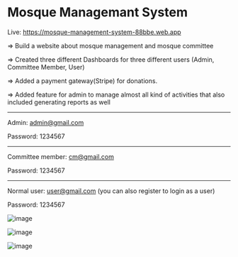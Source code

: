    # Mosque Managemant System
   

Live: https://mosque-management-system-88bbe.web.app


=> Build a website about mosque management and mosque committee

=> Created three different Dashboards for three different users (Admin, Committee Member, User)

=> Added a payment gateway(Stripe) for donations.

=> Added feature for admin to manage almost all kind of activities that also included generating reports as well

------------------------

Admin: admin@gmail.com

Password: 1234567

------------------------
Committee member: cm@gmail.com

Password: 1234567

----------------------------
Normal user: user@gmail.com (you can also register to login as a user)

Password: 1234567

![image](https://user-images.githubusercontent.com/76203694/123557433-b40f8a80-d7b2-11eb-997f-2c267d0cc701.png)

![image](https://user-images.githubusercontent.com/76203694/123557476-c8ec1e00-d7b2-11eb-86ce-50bf707296f9.png)

![image](https://user-images.githubusercontent.com/76203694/123557506-f1741800-d7b2-11eb-89aa-b76b71b41a41.png)
